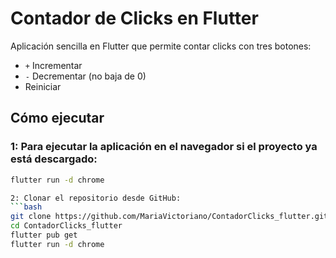 # Contador de Clicks en Flutter

Aplicación sencilla en Flutter que permite contar clicks con tres botones:

- `+` Incrementar  
- `-` Decrementar (no baja de 0)  
- Reiniciar  

## Cómo ejecutar

### 1: Para ejecutar la aplicación en el navegador si el proyecto ya está descargado:

```bash
flutter run -d chrome

2: Clonar el repositorio desde GitHub:
```bash
git clone https://github.com/MariaVictoriano/ContadorClicks_flutter.git
cd ContadorClicks_flutter
flutter pub get
flutter run -d chrome
